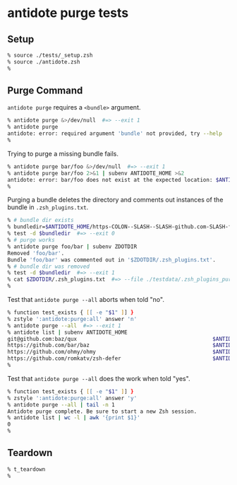 # antidote purge tests

## Setup

```zsh
% source ./tests/_setup.zsh
% source ./antidote.zsh
%
```

## Purge Command

`antidote purge` requires a `<bundle>` argument.

```zsh
% antidote purge &>/dev/null  #=> --exit 1
% antidote purge
antidote: error: required argument 'bundle' not provided, try --help
%
```

Trying to purge a missing bundle fails.

```zsh
% antidote purge bar/foo &>/dev/null  #=> --exit 1
% antidote purge bar/foo 2>&1 | subenv ANTIDOTE_HOME >&2
antidote: error: bar/foo does not exist at the expected location: $ANTIDOTE_HOME/https-COLON--SLASH--SLASH-github.com-SLASH-bar-SLASH-foo
%
```

Purging a bundle deletes the directory and comments out instances of the bundle in `.zsh_plugins.txt`.

```zsh
% # bundle dir exists
% bundledir=$ANTIDOTE_HOME/https-COLON--SLASH--SLASH-github.com-SLASH-foo-SLASH-bar
% test -d $bundledir  #=> --exit 0
% # purge works
% antidote purge foo/bar | subenv ZDOTDIR
Removed 'foo/bar'.
Bundle 'foo/bar' was commented out in '$ZDOTDIR/.zsh_plugins.txt'.
% # bundle dir was removed
% test -d $bundledir  #=> --exit 1
% cat $ZDOTDIR/.zsh_plugins.txt  #=> --file ./testdata/.zsh_plugins_purged.txt
%
```

Test that `antidote purge --all` aborts when told "no".

```zsh
% function test_exists { [[ -e "$1" ]] }
% zstyle ':antidote:purge:all' answer 'n'
% antidote purge --all  #=> --exit 1
% antidote list | subenv ANTIDOTE_HOME
git@github.com:baz/qux                                           $ANTIDOTE_HOME/git-AT-github.com-COLON-baz-SLASH-qux
https://github.com/bar/baz                                       $ANTIDOTE_HOME/https-COLON--SLASH--SLASH-github.com-SLASH-bar-SLASH-baz
https://github.com/ohmy/ohmy                                     $ANTIDOTE_HOME/https-COLON--SLASH--SLASH-github.com-SLASH-ohmy-SLASH-ohmy
https://github.com/romkatv/zsh-defer                             $ANTIDOTE_HOME/https-COLON--SLASH--SLASH-github.com-SLASH-romkatv-SLASH-zsh-defer
%
```

Test that `antidote purge --all` does the work when told "yes".

```zsh
% function test_exists { [[ -e "$1" ]] }
% zstyle ':antidote:purge:all' answer 'y'
% antidote purge --all | tail -n 1
Antidote purge complete. Be sure to start a new Zsh session.
% antidote list | wc -l | awk '{print $1}'
0
%
```

## Teardown

```zsh
% t_teardown
%
```
